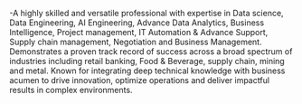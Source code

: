 -A highly skilled and versatile professional with expertise in Data science, Data Engineering, AI Engineering, Advance Data Analytics, Business Intelligence, Project management, IT Automation & Advance Support, Supply chain management, Negotiation and Business Management. Demonstrates a proven track record of success across a broad spectrum of industries including retail banking, Food & Beverage, supply chain, mining and metal. Known for integrating deep technical knowledge with business acumen to drive innovation, optimize operations and deliver impactful results in complex environments.
<!---
GeorgeSarpong/GeorgeSarpong is a ✨ special ✨ repository because its `README.md` (this file) appears on your GitHub profile.
You can click the Preview link to take a look at your changes.
--->
